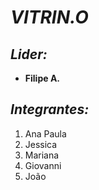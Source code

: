 # **_VITRIN.O_**

## *Lider:*
- **Filipe A.**

## *Integrantes:*
1. Ana Paula
2. Jessica
3. Mariana
4. Giovanni
5. João